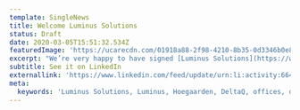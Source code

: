 ```yaml
---
template: SingleNews
title: Welcome Luminus Solutions
status: Draft
date: 2020-03-05T15:51:32.534Z
featuredImage: 'https://ucarecdn.com/01918a88-2f98-4210-8b35-0d3346b0e8e0/'
excerpt: "We’re very happy to have signed‬ [Luminus Solutions](https://www.luminus.be/nl/corporate/over-luminus/ons-netwerk/luminus-solutions/). We’ll be deploying [DeltaQ](https://www.linkedin.com/company/deltaq-io/?viewAsMember=true) on their offices in [Hoegaarden](https://www.gemeentehoegaarden.be/documents/home.xml) in the weeks to come. Special thanks to [Marnix Somers](https://www.linkedin.com/in/marnixsomers/), [Gert Vangoidsenhoven](linkedin.com/in/gert-vangoidsenhoven-180127ab) and to [Sébastien Farinotti‬ ](sebastien.farinotti@vanparijs-e.be)for trusting us \U0001F91D"
subtitle: See it on LinkedIn
externallink: 'https://www.linkedin.com/feed/update/urn:li:activity:6641285099922960384'
meta:
  keywords: 'Luminus Solutions, Luminus, Hoegaarden, DeltaQ, offices, deploying '
---
```


